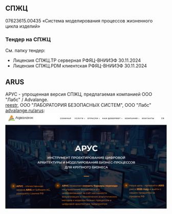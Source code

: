## СПЖЦ
07623615.00435 «Система моделирования процессов жизненного цикла изделий»


### Тендер на СПЖЦ 
См. папку тендер:
- Лицензия СПЖЦ.ТР серверная РФЯЦ-ВНИИЭФ 30.11.2024
- Лицензия СПЖЦ.PDM клиентская РФЯЦ-ВНИИЭФ 30.11.2024

## ARUS 
АРУС - упрощенная версия СПЖЦ, предлагаемая компанией ООО "Лабс" / Advalange.  
[reestr](https://reestr.digital.gov.ru/reestr/2993098/?sphrase_id=5710114), ООО "ЛАБОРАТОРИЯ БЕЗОПАСНЫХ СИСТЕМ", ООО "Лабс"  
[advalange.ru/arus](https://advalange.ru/arus):  
![ARuS vs ARiS](arus.png)  
